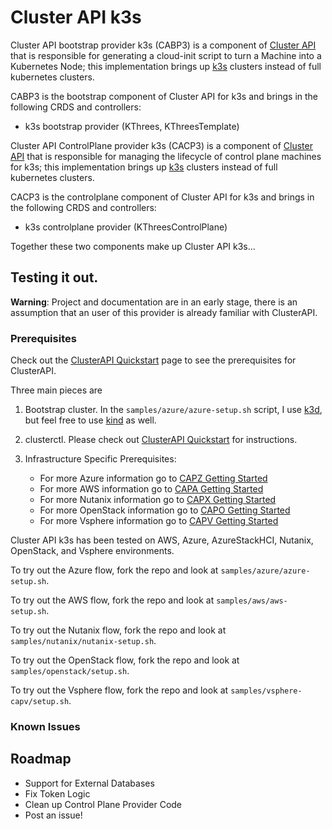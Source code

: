 # Cluster API k3s

Cluster API bootstrap provider k3s (CABP3) is a component of [Cluster API](https://github.com/kubernetes-sigs/cluster-api/blob/master/README.md) that is responsible for generating a cloud-init script to turn a Machine into a Kubernetes Node; this implementation brings up [k3s](https://k3s.io/) clusters instead of full kubernetes clusters.

CABP3 is the bootstrap component of Cluster API for k3s and brings in the following CRDS and controllers:
- k3s bootstrap provider (KThrees, KThreesTemplate)

Cluster API ControlPlane provider k3s (CACP3) is a component of [Cluster API](https://github.com/kubernetes-sigs/cluster-api/blob/master/README.md) that is responsible for managing the lifecycle of control plane machines for k3s; this implementation brings up [k3s](https://k3s.io/) clusters instead of full kubernetes clusters.

CACP3 is the controlplane component of Cluster API for k3s and brings in the following CRDS and controllers:
- k3s controlplane provider (KThreesControlPlane)

Together these two components make up Cluster API k3s...

## Testing it out.

**Warning**: Project and documentation are in an early stage, there is an assumption that an user of this provider is already familiar with ClusterAPI.  

### Prerequisites

Check out the [ClusterAPI Quickstart](https://cluster-api.sigs.k8s.io/user/quick-start.html) page to see the prerequisites for ClusterAPI.

Three main pieces are 

1. Bootstrap cluster. In the `samples/azure/azure-setup.sh` script, I use [k3d](https://k3d.io/), but feel free to use [kind](https://kind.sigs.k8s.io/) as well.
2. clusterctl. Please check out [ClusterAPI Quickstart](https://cluster-api.sigs.k8s.io/user/quick-start.html) for instructions.
3. Infrastructure Specific Prerequisites:

    * For more Azure information go to [CAPZ Getting Started](https://capz.sigs.k8s.io/topics/getting-started.html)
    * For more AWS information go to [CAPA Getting Started](https://cluster-api-aws.sigs.k8s.io/)
    * For more Nutanix information go to [CAPX Getting Started](https://opendocs.nutanix.com/capx/latest/getting_started/)
    * For more OpenStack information go to [CAPO Getting Started](https://cluster-api.sigs.k8s.io/user/quick-start.html)
    * For more Vsphere information go to [CAPV Getting Started](https://cluster-api.sigs.k8s.io/user/quick-start.html)

Cluster API k3s has been tested on AWS, Azure, AzureStackHCI, Nutanix, OpenStack, and Vsphere environments. 

To try out the Azure flow, fork the repo and look at `samples/azure/azure-setup.sh`.

To try out the AWS flow, fork the repo and look at `samples/aws/aws-setup.sh`.

To try out the Nutanix flow, fork the repo and look at `samples/nutanix/nutanix-setup.sh`.

To try out the OpenStack flow, fork the repo and look at `samples/openstack/setup.sh`.

To try out the Vsphere flow, fork the repo and look at `samples/vsphere-capv/setup.sh`.

### Known Issues

## Roadmap

* Support for External Databases
* Fix Token Logic
* Clean up Control Plane Provider Code
* Post an issue!

